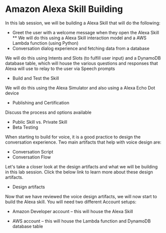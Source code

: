 # Amazon Alexa Skill Building

In this lab session, we will be building a Alexa Skill that will do the following:

* Greet the user with a welcome message when they open the Alexa Skill
** We will do this using a Alexa Skill interaction model and a AWS Lambda function (using Python)
* Conversation dialog experience and fetching data from a database

We will do this using Intents and Slots (to fulfill user input) and a DynamoDB database table, which will house the various questions and responses that Alexa will use to relay to the user via Speech prompts

* Build and Test the Skill

We will do this using the Alexa Simulator and also using a Alexa Echo Dot device
* Publishing and Certification

Discuss the process and options available

*  Public Skill vs. Private Skill
* Beta Testing

When starting to build for voice, it is a good practice to design the conversation experience. Two main artifacts that help with voice design are:

* Conversation Script
* Conversation Flow

Let's take a closer look at the design artifacts and what we will be building in this lab session. Click the below link to learn more about these design artifacts.
* Design artifacts

Now that we have reviewed the voice design artifacts, we will now start to build the Alexa skill. You will need two different Account setups:

* Amazon Developer account – this will house the Alexa Skill

* AWS account – this will house the Lambda function and DynamoDB database table

